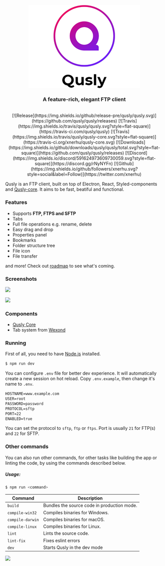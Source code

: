 <div align="center">
  <img src="static/app-icons/readme.png">

  <h3>
    A feature-rich, elegant FTP client
  </h3>
<br />
[![Release](https://img.shields.io/github/release-pre/qusly/qusly.svg)](https://github.com/qusly/qusly/releases)
[![Travis](https://img.shields.io/travis/qusly/qusly.svg?style=flat-square)](https://travis-ci.com/qusly/qusly)
[![Travis](https://img.shields.io/travis/qusly/qusly-core.svg?style=flat-square)](https://travis-ci.org/xnerhu/qusly-core.svg)
[![Downloads](https://img.shields.io/github/downloads/qusly/qusly/total.svg?style=flat-square)](https://github.com/qusly/qusly/releases)
[![Discord](https://img.shields.io/discord/591624973609730059.svg?style=flat-square)](https://discord.gg/rNyNYFn)
[![Github](https://img.shields.io/github/followers/xnerhu.svg?style=social&label=Follow)](https://twitter.com/xnerhu)

</div>

Qusly is an FTP client, built on top of Electron, React, Styled-components and [Qusly-core](https://www.github.com/qusly/qusly-core). It aims to be fast, beatiful and functional.

### Features
- Supports __FTP, FTPS and SFTP__
- Tabs
- Full file operations e.g. rename, delete
- Easy drag and drop
- Properties panel
- Bookmarks
- Folder structure tree
- File icon
- File transfer

and more! Check out [roadmap](https://github.com/qusly/qusly/projects/) to see what's coming.

### Screenshots

![](https://i.imgur.com/N0paCfw.png)

![](https://i.imgur.com/dKTpp5U.png)

### Components
- [Qusly Core](https://github.com/qusly/qusly-core)
- Tab system from [Wexond](https://github.com/wexond/wexond)

### Running
First of all, you need to have [Node.js](https://nodejs.org) installed.

```bash
$ npm run dev
```

You can configure `.env` file for better dev experience. It will automatically create a new session on hot reload.
Copy `.env.example`, then change it's name to `.env`.

```
HOSTNAME=www.example.com
USER=root
PASSWORD=password
PROTOCOL=sftp
PORT=22
ENABLED=true
```

You can set the protocol to `sftp`, `ftp` or `ftps`.
Port is usually `21` for FTP(s) and `22` for SFTP.

### Other commands

You can also run other commands, for other tasks like building the app or linting the code, by using the commands described below.

##### Usage:

```bash
$ npm run <command>
```

| Command          | Description                                 |
| ---------------- | ------------------------------------------- |
| `build`          | Bundles the source code in production mode. |
| `compile-win32`  | Compiles binaries for Windows.              |
| `compile-darwin` | Compiles binaries for macOS.                |
| `compile-linux`  | Compiles binaries for Linux.                |
| `lint`           | Lints the source code.                      |
| `lint-fix`       | Fixes eslint errors                         |
| `dev`            | Starts Qusly in the dev mode        |

<a href="https://www.patreon.com/bePatron?u=21429620">
    <img src="https://c5.patreon.com/external/logo/become_a_patron_button@2x.png" width="160">
</a>
